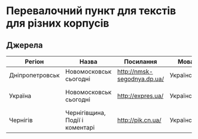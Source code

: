 # Перевалочний пункт для текстів для різних корпусів

## Джерела

Регіон | Назва | Посилання | Мова | Тематика | Примітки
------------ | ------------- | ------------- | ------------- | ------------- | -------------
Дніпропетровськ | Новомосковськ сьогодні | http://nmsk-segodnya.dp.ua/ | Українська | Регіональні новини 
Україна | Новомосковськ сьогодні | http://expres.ua/ | Українська | Новини України та світу
Чернігів | Чернігівщина, Події і коментарі | http://pik.cn.ua/  | Українська | Регіональні новини 
